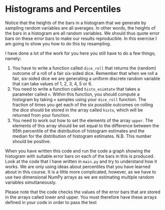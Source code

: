 # Histograms and Percentiles

Notice that the heights of the bars in a histogram that we generate by sampling random variables are all averages.  In other words, the heights of the bars in a histogram are all random variables.  We should thus quote error bars on these error bars
to make our results reproducible.  In this exercise I am going to show you how to do this by resampling.

I have done a lot of the work for you here you still have to do a few things; namely:

1. You have to write a function called `dice_roll` that returns the (random) outcome of a roll of a fair six-sided dice.  Remember that when we roll a fair, six-sided dice we are generating a uniform discrete random variable that can take values of 1, 2, 3, 4, 5 or 6.
2. You need to write a function called `histo_esimtate` that takes a parameter called `n`.   Within this function, you should compute a histogram by taking `n` samples using your `dice_roll` function.  The fraction of times you get each of the six possible outcomes on rolling the dice should be stored in the array called `histo`, which will be returned from your function.
3. You need to work out how to set the elements of the array `upper`.  The elements of this array should be set equal to the difference between the 95th percentile of the distribution of histogram estimates and the median for the distribution of histogram estimates.  N.B. This number should be positive. 

When you have written this code and run the code a graph showing the histogram with suitable error bars on each of the bars in this is produced.  Look at the code that I have written in `main.py` and try to understand how it works.  We are only using ideas about 
percentiles that you have learned about in this course.  It is a little more complicated, however, as we have to use two dimensional NumPy arrays as we are estimating multiple random variables simultaneously.

Please note that the code checks the values of the error bars that are stored in the arrays called lower and upper.  You must therefore have these arrays defined in your code in order to pass the test
